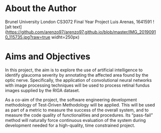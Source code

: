 # About the Author
Brunel University London
CS3072 Final Year Project
Luis Arenas, 1641591
![alt text](https://github.com/arenzo97/arenzo97.github.io/blob/master/IMG_20190910_115735.jpg?raw=true widht=250px)
# Aims and Objectives
In this project, the aim is to explore the use of artificial intelligence to identify glaucoma severity by annotating the affected area found by the optic nerve. Specifically, the application of convolutional neural networks with image processing techniques will be used to process retinal fundus images supplied by the RIGA dataset.

As a co-aim of the project, the software engineering development methodology of Test-Driven Methodology will be applied. This will be used as part of a metric to measure the success of the overall system, and to measure the code quality of functionalities and procedures. Its “pass-fail” method will naturally force continuous evaluation of the system during development needed for a high-quality, time constrained project.
